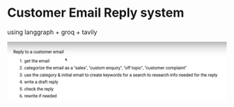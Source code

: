 # Customer Email Reply system

using langgraph + groq + tavily 

![1722959430101](image/README/1722959430101.png)

